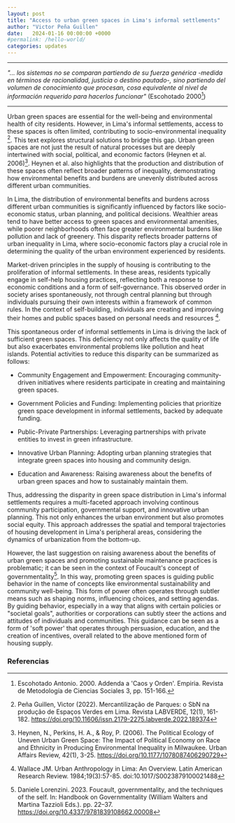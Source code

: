 ```yaml
---
layout: post
title: "Access to urban green spaces in Lima's informal settlements"
author: "Victor Peña Guillen"
date:   2024-01-16 00:00:00 +0000
#permalink: /hello-world/
categories: updates
---
```


---
_"... los sistemas no se comparan partiendo de su fuerza genérica -medida en términos de racionalidad, justicia o destino pautado-, sino partiendo del volumen de conocimiento que procesan, cosa equivalente al nivel de información requerido para hacerlos funcionar"_ (Escohotado 2000[^1])

---

Urban green spaces are essential for the well-being and environmental health of city residents. However, in Lima's informal settlements, access to these spaces is often limited, contributing to socio-environmental inequality [^2]. This text explores structural solutions to bridge this gap.
Urban green spaces are not just the result of natural processes but are deeply intertwined with social, political, and economic factors (Heynen et al. 2006)[^3]. Heynen et al. also highlights that the production and distribution of these spaces often reflect broader patterns of inequality, demonstrating how environmental benefits and burdens are unevenly distributed across different urban communities.

In Lima, the distribution of environmental benefits and burdens across different urban communities is significantly influenced by factors like socio-economic status, urban planning, and political decisions. Wealthier areas tend to have better access to green spaces and environmental amenities, while poorer neighborhoods often face greater environmental burdens like pollution and lack of greenery. This disparity reflects broader patterns of urban inequality in Lima, where socio-economic factors play a crucial role in determining the quality of the urban environment experienced by residents.

Market-driven principles in the supply of housing is contributing to the proliferation of informal settlements. In these areas, residents typically engage in self-help housing practices, reflecting both a response to economic conditions and a form of self-governance.
This observed order in society arises spontaneously, not through central planning but through individuals pursuing their own interests within a framework of common rules. In the context of self-building, individuals are creating and improving their homes and public spaces based on personal needs and resources [^4].

This spontaneous order of informal settlements in Lima is driving the lack of sufficient green spaces. This deficiency not only affects the quality of life but also exacerbates environmental problems like pollution and heat islands.
Potential activities to reduce this disparity can be summarized as follows:

- Community Engagement and Empowerment: Encouraging community-driven initiatives where residents participate in creating and maintaining green spaces.

- Government Policies and Funding: Implementing policies that prioritize green space development in informal settlements, backed by adequate funding.

- Public-Private Partnerships: Leveraging partnerships with private entities to invest in green infrastructure.

- Innovative Urban Planning: Adopting urban planning strategies that integrate green spaces into housing and community design.

- Education and Awareness: Raising awareness about the benefits of urban green spaces and how to sustainably maintain them.

Thus, addressing the disparity in green space distribution in Lima's informal settlements requires a multi-faceted approach involving continous community participation, governmental support, and innovative urban planning. This not only enhances the urban environment but also promotes social equity.
This approach addresses the spatial and temporal trajectories of housing development in Lima's peripheral areas, considering the dynamics of urbanization from the bottom-up.

However, the last suggestion on raising awareness about the benefits of urban green spaces and promoting sustainable maintenance practices is problematic; it can be seen in the context of Foucault's concept of governmentality[^5].
In this way, promoting green spaces is guiding public behavior in the name of concepts like environmental sustainability and community well-being.
This form of power often operates through subtler means such as shaping norms, influencing choices, and setting agendas. By guiding behavior, especially in a way that aligns with certain policies or "societal goals", authorities or corporations can subtly steer the actions and attitudes of individuals and communities. This guidance can be seen as a form of 'soft power' that operates through persuasion, education, and the creation of incentives, overall related to the above mentioned form of housing supply.

### Referencias

[^1]: Escohotado Antonio. 2000. Addenda a 'Caos y Orden'. Empiria. Revista de Metodología de Ciencias Sociales 3, pp. 151-166.

[^2]: Peña Guillen, Victor (2022). Mercantilização de Parques: o SbN na produção de Espaços Verdes em Lima. Revista LABVERDE, 12(1), 161-182. <https://doi.org/10.11606/issn.2179-2275.labverde.2022.189374>

[^3]: Heynen, N., Perkins, H. A., & Roy, P. (2006). The Political Ecology of Uneven Urban Green Space: The Impact of Political Economy on Race and Ethnicity in Producing Environmental Inequality in Milwaukee. Urban Affairs Review, 42(1), 3-25. <https://doi.org/10.1177/1078087406290729>

[^4]: Wallace JM. Urban Anthropology in Lima: An Overview. Latin American Research Review. 1984;19(3):57-85. doi:10.1017/S0023879100021488

[^5]: Daniele Lorenzini. 2023. Foucault, governmentality, and the techniques of the self. In: Handbook on Governmentality (William Walters and Martina Tazzioli Eds.). pp. 22–37. <https://doi.org/10.4337/9781839108662.00008>
